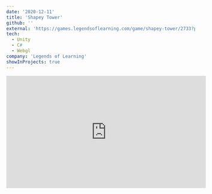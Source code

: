 ```yaml
---
date: '2020-12-11'
title: 'Shapey Tower'
github: ''
external: 'https://games.legendsoflearning.com/game/shapey-tower/2733?partner=legends-public&media=game'
tech:
  - Unity
  - C#
  - Webgl
company: 'Legends of Learning'
showInProjects: true
---
```


<iframe width="533" height="300" src="https://www.youtube.com/embed/zUUc8a1Q0O4" frameborder="0" allow=" clipboard-write; encrypted-media; gyroscope; picture-in-picture" allowfullscreen></iframe>
 

